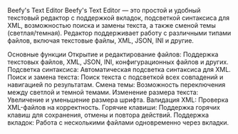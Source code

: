 Beefy's Text Editor
Beefy's Text Editor — это простой и удобный текстовый редактор с поддержкой вкладок, подсветкой синтаксиса для XML, возможностью поиска и замены текста, а также сменой темы (светлая/темная). Редактор поддерживает работу с различными типами файлов, включая текстовые файлы, XML, JSON, INI и другие.

Основные функции
Открытие и редактирование файлов: Поддержка текстовых файлов, XML, JSON, INI, конфигурационных файлов и других.
Подсветка синтаксиса: Автоматическая подсветка синтаксиса для XML.
Поиск и замена текста: Поиск текста с подсветкой всех совпадений и навигацией по результатам.
Смена темы: Возможность переключения между светлой и темной темами.
Изменение размера текста: Увеличение и уменьшение размера шрифта.
Валидация XML: Проверка XML-файлов на корректность.
Горячие клавиши: Поддержка горячих клавиш для сохранения, отмены и повтора действий.
Поддержка вкладок: Работа с несколькими файлами одновременно через вкладки.
